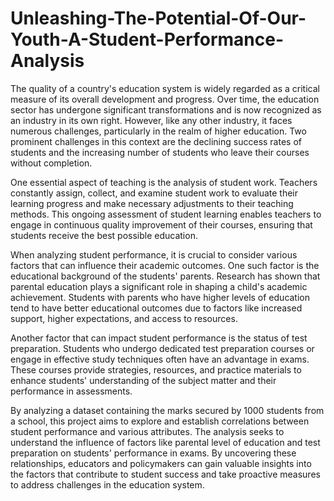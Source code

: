 # Unleashing-The-Potential-Of-Our-Youth-A-Student-Performance-Analysis
The quality of a country's education system is widely regarded as a critical measure of its overall development and progress. Over time, the education sector has undergone significant transformations and is now recognized as an industry in its own right. However, like any other industry, it faces numerous challenges, particularly in the realm of higher education. Two prominent challenges in this context are the declining success rates of students and the increasing number of students who leave their courses without completion.

One essential aspect of teaching is the analysis of student work. Teachers constantly assign, collect, and examine student work to evaluate their learning progress and make necessary adjustments to their teaching methods. This ongoing assessment of student learning enables teachers to engage in continuous quality improvement of their courses, ensuring that students receive the best possible education.

When analyzing student performance, it is crucial to consider various factors that can influence their academic outcomes. One such factor is the educational background of the students' parents. Research has shown that parental education plays a significant role in shaping a child's academic achievement. Students with parents who have higher levels of education tend to have better educational outcomes due to factors like increased support, higher expectations, and access to resources.

Another factor that can impact student performance is the status of test preparation. Students who undergo dedicated test preparation courses or engage in effective study techniques often have an advantage in exams. These courses provide strategies, resources, and practice materials to enhance students' understanding of the subject matter and their performance in assessments.

By analyzing a dataset containing the marks secured by 1000 students from a school, this project aims to explore and establish correlations between student performance and various attributes. The analysis seeks to understand the influence of factors like parental level of education and test preparation on students' performance in exams. By uncovering these relationships, educators and policymakers can gain valuable insights into the factors that contribute to student success and take proactive measures to address challenges in the education system.
